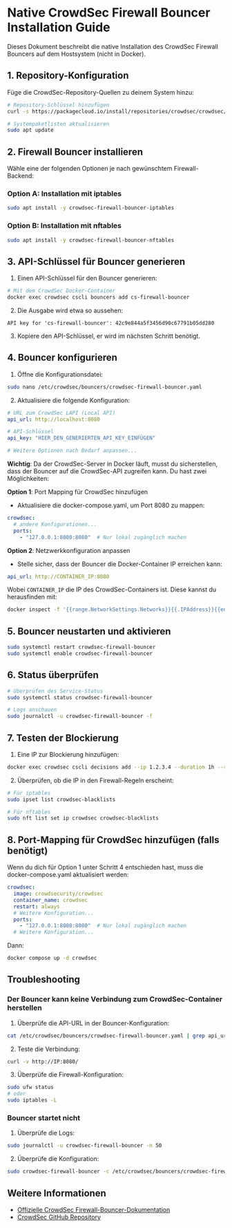 # Native CrowdSec Firewall Bouncer Installation Guide

Dieses Dokument beschreibt die native Installation des CrowdSec Firewall Bouncers auf dem Hostsystem (nicht in Docker).

## 1. Repository-Konfiguration

Füge die CrowdSec-Repository-Quellen zu deinem System hinzu:

```bash
# Repository-Schlüssel hinzufügen
curl -s https://packagecloud.io/install/repositories/crowdsec/crowdsec/script.deb.sh | sudo bash

# Systempaketlisten aktualisieren
sudo apt update
```

## 2. Firewall Bouncer installieren

Wähle eine der folgenden Optionen je nach gewünschtem Firewall-Backend:

### Option A: Installation mit iptables

```bash
sudo apt install -y crowdsec-firewall-bouncer-iptables
```

### Option B: Installation mit nftables

```bash
sudo apt install -y crowdsec-firewall-bouncer-nftables
```

## 3. API-Schlüssel für Bouncer generieren

1. Einen API-Schlüssel für den Bouncer generieren:

```bash
# Mit dem CrowdSec Docker-Container
docker exec crowdsec cscli bouncers add cs-firewall-bouncer
```

2. Die Ausgabe wird etwa so aussehen:

```
API key for 'cs-firewall-bouncer': 42c9e844a5f3456d90c67791b05dd280
```

3. Kopiere den API-Schlüssel, er wird im nächsten Schritt benötigt.

## 4. Bouncer konfigurieren

1. Öffne die Konfigurationsdatei:

```bash
sudo nano /etc/crowdsec/bouncers/crowdsec-firewall-bouncer.yaml
```

2. Aktualisiere die folgende Konfiguration:

```yaml
# URL zum CrowdSec LAPI (Local API)
api_url: http://localhost:8080

# API-Schlüssel
api_key: "HIER_DEN_GENERIERTEN_API_KEY_EINFÜGEN"

# Weitere Optionen nach Bedarf anpassen...
```

**Wichtig**: Da der CrowdSec-Server in Docker läuft, musst du sicherstellen, dass der Bouncer auf die CrowdSec-API zugreifen kann. Du hast zwei Möglichkeiten:

**Option 1**: Port Mapping für CrowdSec hinzufügen
- Aktualisiere die docker-compose.yaml, um Port 8080 zu mappen:

```yaml
crowdsec:
  # andere Konfigurationen...
  ports:
    - "127.0.0.1:8080:8080"  # Nur lokal zugänglich machen
```

**Option 2**: Netzwerkkonfiguration anpassen
- Stelle sicher, dass der Bouncer die Docker-Container IP erreichen kann:

```yaml
api_url: http://CONTAINER_IP:8080
```

Wobei `CONTAINER_IP` die IP des CrowdSec-Containers ist. Diese kannst du herausfinden mit:

```bash
docker inspect -f '{{range.NetworkSettings.Networks}}{{.IPAddress}}{{end}}' crowdsec
```

## 5. Bouncer neustarten und aktivieren

```bash
sudo systemctl restart crowdsec-firewall-bouncer
sudo systemctl enable crowdsec-firewall-bouncer
```

## 6. Status überprüfen

```bash
# Überprüfen des Service-Status
sudo systemctl status crowdsec-firewall-bouncer

# Logs anschauen
sudo journalctl -u crowdsec-firewall-bouncer -f
```

## 7. Testen der Blockierung

1. Eine IP zur Blockierung hinzufügen:

```bash
docker exec crowdsec cscli decisions add --ip 1.2.3.4 --duration 1h --reason "Test"
```

2. Überprüfen, ob die IP in den Firewall-Regeln erscheint:

```bash
# Für iptables
sudo ipset list crowdsec-blacklists

# Für nftables
sudo nft list set ip crowdsec crowdsec-blacklists
```

## 8. Port-Mapping für CrowdSec hinzufügen (falls benötigt)

Wenn du dich für Option 1 unter Schritt 4 entschieden hast, muss die docker-compose.yaml aktualisiert werden:

```yaml
crowdsec:
  image: crowdsecurity/crowdsec
  container_name: crowdsec
  restart: always
  # Weitere Konfiguration...
  ports:
    - "127.0.0.1:8080:8080"  # Nur lokal zugänglich machen
  # Weitere Konfiguration...
```

Dann:

```bash
docker compose up -d crowdsec
```

## Troubleshooting

### Der Bouncer kann keine Verbindung zum CrowdSec-Container herstellen

1. Überprüfe die API-URL in der Bouncer-Konfiguration:

```bash
cat /etc/crowdsec/bouncers/crowdsec-firewall-bouncer.yaml | grep api_url
```

2. Teste die Verbindung:

```bash
curl -v http://IP:8080/
```

3. Überprüfe die Firewall-Konfiguration:

```bash
sudo ufw status
# oder
sudo iptables -L
```

### Bouncer startet nicht

1. Überprüfe die Logs:

```bash
sudo journalctl -u crowdsec-firewall-bouncer -n 50
```

2. Überprüfe die Konfiguration:

```bash
sudo crowdsec-firewall-bouncer -c /etc/crowdsec/bouncers/crowdsec-firewall-bouncer.yaml -t
```

## Weitere Informationen

- [Offizielle CrowdSec Firewall-Bouncer-Dokumentation](https://docs.crowdsec.net/docs/bouncers/firewall/)
- [CrowdSec GitHub Repository](https://github.com/crowdsecurity/cs-firewall-bouncer)
